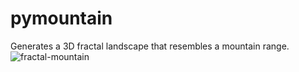 # pymountain
Generates a 3D fractal landscape that resembles a mountain range.
![fractal-mountain](https://user-images.githubusercontent.com/28616709/41762984-7eda7160-75b1-11e8-9de4-62a6f3c5646d.jpg)
